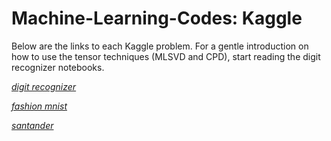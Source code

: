 # Machine-Learning-Codes: Kaggle

Below are the links to each Kaggle problem. For a gentle introduction on how to use the tensor techniques (MLSVD and CPD), start reading the digit recognizer notebooks.

 [*digit recognizer*](https://www.kaggle.com/c/digit-recognizer)
 
 [*fashion mnist*](https://www.kaggle.com/zalando-research/fashionmnist)	

 [*santander*](https://www.kaggle.com/c/santander-value-prediction-challenge)



